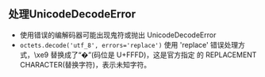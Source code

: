 ## 处理UnicodeDecodeError
- 使用错误的编解码器可能出现鬼符或抛出 UnicodeDecodeError
- `octets.decode('utf_8', errors='replace')` 使用 'replace' 错误处理方式，\xe9 替换成了“�”(码位是 U+FFFD)，这是官方指定
的 REPLACEMENT CHARACTER(替换字符)，表示未知字符。
